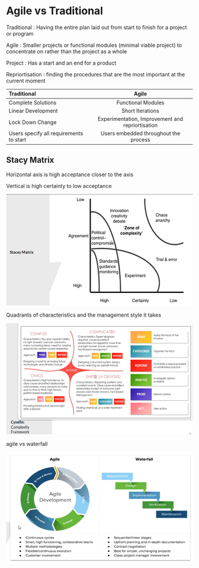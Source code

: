 # Agile vs Traditional

Traditional
: Having the entire plan laid out from start to finish for a project or program

Agile
: Smaller projects or functional modules (minimal viable project) to concentrate on rather than the project as a whole

Project
: Has a start and an end for a product

Repriortisation
: finding the procedures that are the most important at the current moment

| Traditional                             |                       Agile                       |
| :-------------------------------------- | :-----------------------------------------------: |
| Complete Solutions                      |                Functional Modules                 |
| Linear Development                      |                 Short Iterations                  |
| Lock Down Change                        | Experimentation, Improvement and repriortisation  |
| Users specify all requirements to start |       Users embedded throughout the process       |

## Stacy Matrix

Horizontal axis is high acceptance closer to the axis

Vertical is high certainty to low acceptance

<img src="img/stacy matrix.png" alt="Stacy Matrix" style="height: 300px; width:700px;"/>

Quadrants of characteristics and the management style it takes

<img src="img/complexity.png" alt="complexity" style="height: 300px; width:700px;"/>

agile vs waterfall

<img src="img/agile vs waterfall.png" alt="complexity" style="height: 300px; width:700px;"/>
